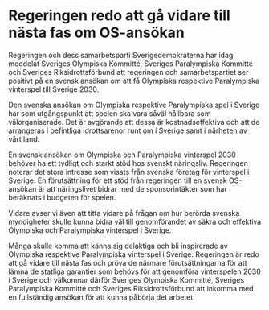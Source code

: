 # Regeringen redo att gå vidare till nästa fas om OS-ansökan

Regeringen och dess samarbetsparti Sverigedemokraterna har idag meddelat Sveriges Olympiska Kommitté, Sveriges Paralympiska Kommitté och Sveriges Riksidrottsförbund att regeringen och samarbetspartiet ser positivt på en svensk ansökan om att få Olympiska respektive Paralympiska vinterspel till Sverige 2030.

Den svenska ansökan om Olympiska respektive Paralympiska spel i Sverige har som utgångspunkt att spelen ska vara såväl hållbara som välorganiserade. Det är avgörande att dessa är kostnadseffektiva och att de arrangeras i befintliga idrottsarenor runt om i Sverige samt i närheten av vårt land.

En svensk ansökan om Olympiska och Paralympiska vinterspel 2030 behöver ha ett tydligt och starkt stöd hos svenskt näringsliv. Regeringen noterar det stora intresse som visats från svenska företag för vinterspel i Sverige. En förutsättning för ett stöd från regeringen till en svensk OS-ansökan är att näringslivet bidrar med de sponsorintäkter som har beräknats i budgeten för spelen.

Vidare avser vi även att titta vidare på frågan om hur berörda svenska myndigheter skulle kunna bidra väl till genomförandet av säkra och effektiva Olympiska och Paralympiska vinterspel i Sverige.

Många skulle komma att känna sig delaktiga och bli inspirerade av Olympiska respektive Paralympiska vinterspel i Sverige. Regeringen är redo att gå vidare till nästa fas och pröva de närmare förutsättningarna för att lämna de statliga garantier som behövs för att genomföra vinterspelen 2030 i Sverige och välkomnar därför Sveriges Olympiska Kommitté, Sveriges Paralympiska Kommitté och Sveriges Riksidrottsförbund att inkomma med en fullständig ansökan för att kunna påbörja det arbetet.
